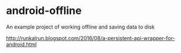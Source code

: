 # android-offline
An example project of working offline and saving data to disk


http://runkalrun.blogspot.com/2016/08/a-persistent-api-wrapper-for-android.html
